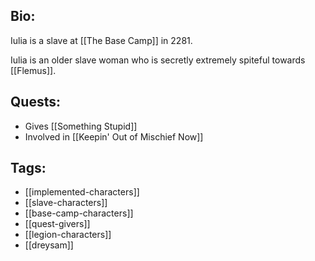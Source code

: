 ## Bio:

Iulia is a slave at [[The Base Camp]] in 2281.

Iulia is an older slave woman who is secretly extremely spiteful towards [[Flemus]].

## Quests:

- Gives [[Something Stupid]]
- Involved in [[Keepin' Out of Mischief Now]]

## Tags:

- [[implemented-characters]]
- [[slave-characters]]
- [[base-camp-characters]]
- [[quest-givers]]
- [[legion-characters]]
- [[dreysam]]